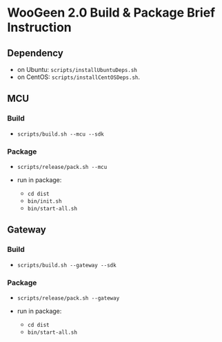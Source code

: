 # WooGeen 2.0 Build & Package Brief Instruction

## Dependency

- on Ubuntu: `scripts/installUbuntuDeps.sh`
- on CentOS: `scripts/installCentOSDeps.sh`.


## MCU

### Build

- `scripts/build.sh --mcu --sdk`

### Package

- `scripts/release/pack.sh --mcu`

- run in package:

    - `cd dist`
    - `bin/init.sh`
    - `bin/start-all.sh`

## Gateway

### Build

- `scripts/build.sh --gateway --sdk`

### Package

- `scripts/release/pack.sh --gateway`

- run in package:

    - `cd dist`
    - `bin/start-all.sh`
